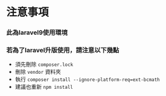 # 注意事項

### 此為laravel9使用環境

### 若為了laravel升版使用，請注意以下幾點
- 須先刪除 `composer.lock`
- 刪除 `vendor` 資料夾
- 執行 `composer install --ignore-platform-req=ext-bcmath`
- 建議也重新 `npm install` 